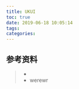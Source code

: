 ```yaml
---
title: UKUI
toc: true
date: 2019-06-18 10:05:14
tags:
categories:
---
```






## 参考资料
> - []()
> - []()
werewr